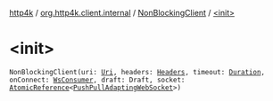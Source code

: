 [http4k](../../index.md) / [org.http4k.client.internal](../index.md) / [NonBlockingClient](index.md) / [&lt;init&gt;](./-init-.md)

# &lt;init&gt;

`NonBlockingClient(uri: `[`Uri`](../../org.http4k.core/-uri/index.md)`, headers: `[`Headers`](../../org.http4k.core/-headers.md)`, timeout: `[`Duration`](https://docs.oracle.com/javase/9/docs/api/java/time/Duration.html)`, onConnect: `[`WsConsumer`](../../org.http4k.websocket/-ws-consumer.md)`, draft: Draft, socket: `[`AtomicReference`](https://docs.oracle.com/javase/9/docs/api/java/util/concurrent/atomic/AtomicReference.html)`<`[`PushPullAdaptingWebSocket`](../../org.http4k.websocket/-push-pull-adapting-web-socket/index.md)`>)`